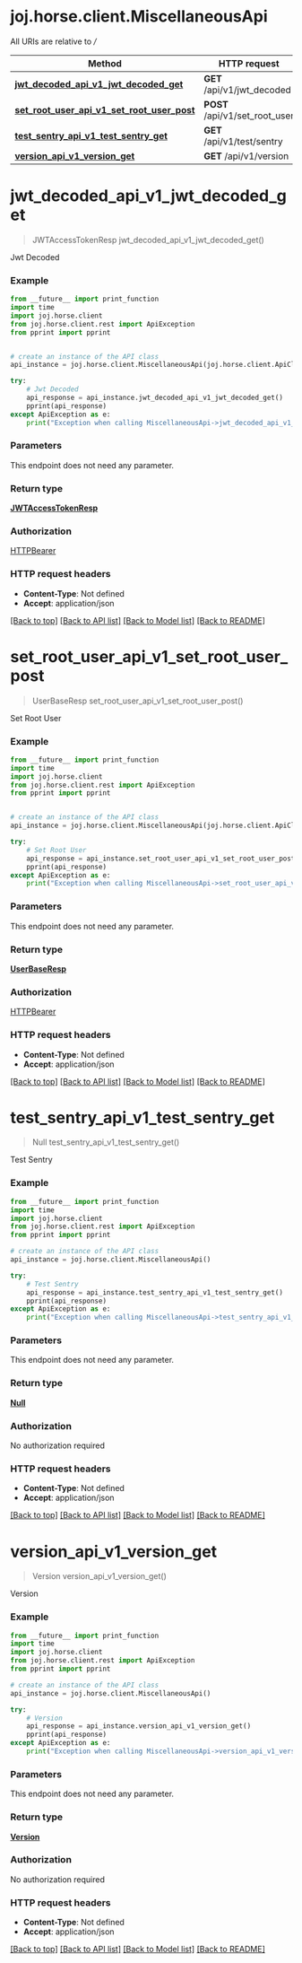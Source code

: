 # joj.horse.client.MiscellaneousApi

All URIs are relative to */*

Method | HTTP request | Description
------------- | ------------- | -------------
[**jwt_decoded_api_v1_jwt_decoded_get**](MiscellaneousApi.md#jwt_decoded_api_v1_jwt_decoded_get) | **GET** /api/v1/jwt_decoded | Jwt Decoded
[**set_root_user_api_v1_set_root_user_post**](MiscellaneousApi.md#set_root_user_api_v1_set_root_user_post) | **POST** /api/v1/set_root_user | Set Root User
[**test_sentry_api_v1_test_sentry_get**](MiscellaneousApi.md#test_sentry_api_v1_test_sentry_get) | **GET** /api/v1/test/sentry | Test Sentry
[**version_api_v1_version_get**](MiscellaneousApi.md#version_api_v1_version_get) | **GET** /api/v1/version | Version

# **jwt_decoded_api_v1_jwt_decoded_get**
> JWTAccessTokenResp jwt_decoded_api_v1_jwt_decoded_get()

Jwt Decoded

### Example
```python
from __future__ import print_function
import time
import joj.horse.client
from joj.horse.client.rest import ApiException
from pprint import pprint


# create an instance of the API class
api_instance = joj.horse.client.MiscellaneousApi(joj.horse.client.ApiClient(configuration))

try:
    # Jwt Decoded
    api_response = api_instance.jwt_decoded_api_v1_jwt_decoded_get()
    pprint(api_response)
except ApiException as e:
    print("Exception when calling MiscellaneousApi->jwt_decoded_api_v1_jwt_decoded_get: %s\n" % e)
```

### Parameters
This endpoint does not need any parameter.

### Return type

[**JWTAccessTokenResp**](JWTAccessTokenResp.md)

### Authorization

[HTTPBearer](../README.md#HTTPBearer)

### HTTP request headers

 - **Content-Type**: Not defined
 - **Accept**: application/json

[[Back to top]](#) [[Back to API list]](../README.md#documentation-for-api-endpoints) [[Back to Model list]](../README.md#documentation-for-models) [[Back to README]](../README.md)

# **set_root_user_api_v1_set_root_user_post**
> UserBaseResp set_root_user_api_v1_set_root_user_post()

Set Root User

### Example
```python
from __future__ import print_function
import time
import joj.horse.client
from joj.horse.client.rest import ApiException
from pprint import pprint


# create an instance of the API class
api_instance = joj.horse.client.MiscellaneousApi(joj.horse.client.ApiClient(configuration))

try:
    # Set Root User
    api_response = api_instance.set_root_user_api_v1_set_root_user_post()
    pprint(api_response)
except ApiException as e:
    print("Exception when calling MiscellaneousApi->set_root_user_api_v1_set_root_user_post: %s\n" % e)
```

### Parameters
This endpoint does not need any parameter.

### Return type

[**UserBaseResp**](UserBaseResp.md)

### Authorization

[HTTPBearer](../README.md#HTTPBearer)

### HTTP request headers

 - **Content-Type**: Not defined
 - **Accept**: application/json

[[Back to top]](#) [[Back to API list]](../README.md#documentation-for-api-endpoints) [[Back to Model list]](../README.md#documentation-for-models) [[Back to README]](../README.md)

# **test_sentry_api_v1_test_sentry_get**
> Null test_sentry_api_v1_test_sentry_get()

Test Sentry

### Example
```python
from __future__ import print_function
import time
import joj.horse.client
from joj.horse.client.rest import ApiException
from pprint import pprint

# create an instance of the API class
api_instance = joj.horse.client.MiscellaneousApi()

try:
    # Test Sentry
    api_response = api_instance.test_sentry_api_v1_test_sentry_get()
    pprint(api_response)
except ApiException as e:
    print("Exception when calling MiscellaneousApi->test_sentry_api_v1_test_sentry_get: %s\n" % e)
```

### Parameters
This endpoint does not need any parameter.

### Return type

[**Null**](Null.md)

### Authorization

No authorization required

### HTTP request headers

 - **Content-Type**: Not defined
 - **Accept**: application/json

[[Back to top]](#) [[Back to API list]](../README.md#documentation-for-api-endpoints) [[Back to Model list]](../README.md#documentation-for-models) [[Back to README]](../README.md)

# **version_api_v1_version_get**
> Version version_api_v1_version_get()

Version

### Example
```python
from __future__ import print_function
import time
import joj.horse.client
from joj.horse.client.rest import ApiException
from pprint import pprint

# create an instance of the API class
api_instance = joj.horse.client.MiscellaneousApi()

try:
    # Version
    api_response = api_instance.version_api_v1_version_get()
    pprint(api_response)
except ApiException as e:
    print("Exception when calling MiscellaneousApi->version_api_v1_version_get: %s\n" % e)
```

### Parameters
This endpoint does not need any parameter.

### Return type

[**Version**](Version.md)

### Authorization

No authorization required

### HTTP request headers

 - **Content-Type**: Not defined
 - **Accept**: application/json

[[Back to top]](#) [[Back to API list]](../README.md#documentation-for-api-endpoints) [[Back to Model list]](../README.md#documentation-for-models) [[Back to README]](../README.md)

